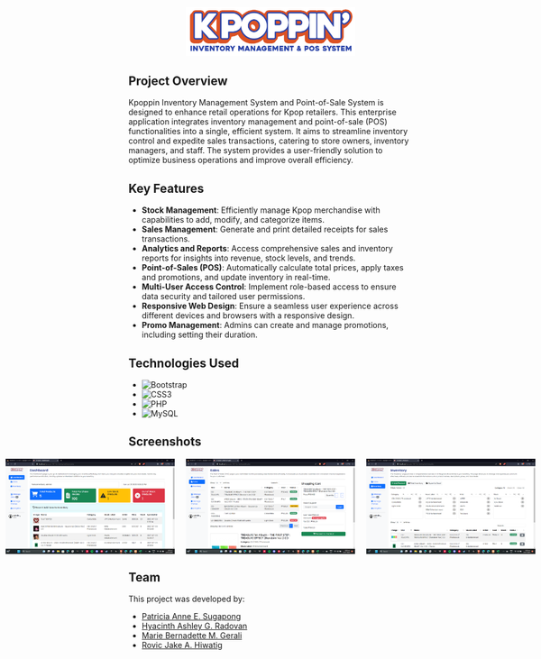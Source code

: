 <div align="center">
  <img src="images/logo.png" alt="Kpoppin Logo" width="300"/>
</div>

## Project Overview

Kpoppin Inventory Management System and Point-of-Sale System is designed to enhance retail operations for Kpop retailers. This enterprise application integrates inventory management and point-of-sale (POS) functionalities into a single, efficient system. It aims to streamline inventory control and expedite sales transactions, catering to store owners, inventory managers, and staff. The system provides a user-friendly solution to optimize business operations and improve overall efficiency.

## Key Features

- **Stock Management**: Efficiently manage Kpop merchandise with capabilities to add, modify, and categorize items.
- **Sales Management**: Generate and print detailed receipts for sales transactions.
- **Analytics and Reports**: Access comprehensive sales and inventory reports for insights into revenue, stock levels, and trends.
- **Point-of-Sales (POS)**: Automatically calculate total prices, apply taxes and promotions, and update inventory in real-time.
- **Multi-User Access Control**: Implement role-based access to ensure data security and tailored user permissions.
- **Responsive Web Design**: Ensure a seamless user experience across different devices and browsers with a responsive design.
- **Promo Management**: Admins can create and manage promotions, including setting their duration.

## Technologies Used
- ![Bootstrap](https://img.shields.io/badge/bootstrap-%238511FA.svg?style=for-the-badge&logo=bootstrap&logoColor=white)
- ![CSS3](https://img.shields.io/badge/css3-%231572B6.svg?style=for-the-badge&logo=css3&logoColor=white)
- ![PHP](https://img.shields.io/badge/php-%23777BB4.svg?style=for-the-badge&logo=php&logoColor=white)
- ![MySQL](https://img.shields.io/badge/mysql-4479A1.svg?style=for-the-badge&logo=mysql&logoColor=white)

## Screenshots
<div style="display: flex; justify-content: center;">
  <img src="screenshots/dashboard.png" alt="Dashboard" width="300" style="margin: 0 10px;"/>
  <img src="screenshots/sales.png" alt="Sales" width="300" style="margin: 0 10px;"/>
  <img src="screenshots/inventory.png" alt="Inventory" width="300" style="margin: 0 10px;"/>
</div>

## Team

This project was developed by:

- [Patricia Anne E. Sugapong](https://github.com/PatriciaSugapong)
- [Hyacinth Ashley G. Radovan](https://github.com/HyacinthAshleyRadovan)
- [Marie Bernadette M. Gerali](https://github.com/MarieGerali)
- [Rovic Jake A. Hiwatig](https://github.com/rovichwtg)
